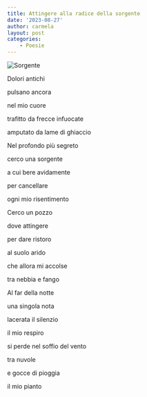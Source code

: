 ```yaml
---
title: Attingere alla radice della sorgente
date: '2023-08-27'
author: carmela
layout: post
categories:
    - Poesie
---
```


![Sorgente](/assets/img/2023/sorgente.jpg)

Dolori antichi

pulsano ancora

nel mio cuore

trafitto da frecce infuocate

amputato da lame di ghiaccio



Nel profondo più segreto

cerco una sorgente

a cui bere avidamente

per cancellare

ogni mio risentimento



Cerco un pozzo 

dove attingere

per dare ristoro 

al suolo arido

che allora mi accolse

tra nebbia e fango



Al far della notte

una singola nota

lacerata il silenzio

il mio respiro 

si perde nel soffio del vento 

tra nuvole 

e gocce di pioggia

il mio pianto